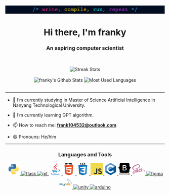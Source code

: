 <!-- ## Hi.
I'm fine. Thank you, and you? -->


![Banner](coding_wallpaper.jpg)
<h1 align="center">Hi there, I'm franky</h1>
<h3 align="center">An aspiring computer scientist</h3>

<br>

<p align="center">
<img align="center" src="https://github-readme-streak-stats.herokuapp.com?user=franklegolasyoung&background=030D22&border=FF2E97&stroke=FF2E97&ring=0EF3FF&fire=FFD400&currStreakNum=FFD400&sideNums=FFD400&currStreakLabel=FF2E97&sideLabels=FF2E97&dates=0EF3FF" alt="Streak Stats">
<br><br>
<img src="https://github-readme-stats-shash-b.vercel.app/api?username=franklegolasyoung&show_icons=true&count_private=true&bg_color=030d22&title_color=ff2e97&icon_color=0ef3ff&text_color=ffd400&border_color=ff2e97&hide=issues" alt="franky's Github Stats" width="59.5%">
<img src="https://github-readme-stats-shash-b.vercel.app/api/top-langs?username=franklegolasyoung&show_icons=true&bg_color=030d22&title_color=ff2e97&icon_color=0ef3ff&text_color=ffd400&border_color=ff2e97&layout=compact&langs_count=6&hide=html" alt="Most Used Languages" width="39.5%">
<br><br>
</p>

<!-- <p><h3 align="center">Best repositories</h3></p>

<p align="center">
<a href="https://github.com/shashwatb14/TaskTastic"> <img src="https://github-readme-stats-shash-b.vercel.app/api/pin/?username=shashwatb14&repo=TaskTastic&show_icons=true&bg_color=030d22&title_color=ff2e97&icon_color=0ef3ff&text_color=ffd400&border_color=ff2e97&show_owner=true" alt="TaskTastic" width="49.5%"> </a>
<a href="https://github.com/shashwatb14/web50-search"> <img src="https://github-readme-stats-shash-b.vercel.app/api/pin/?username=shashwatb14&repo=web50-search&show_icons=true&bg_color=030d22&title_color=ff2e97&icon_color=0ef3ff&text_color=ffd400&border_color=ff2e97&show_owner=true" alt="web50-search" width="49.5%"> </a>
</p> -->

---

- 🔭 I’m currently studying in Master of Science Artificial Intelligence in Nanyang Technological University.

- 🌱 I’m currently learning GPT algorithm.
<!-- - 👯 I’m looking to collaborate on ...
- 🤔 I’m looking for help with ...
- 💬 Ask me about ... -->
- 📫 How to reach me: **frank104532@outlook.com**

- 😄 Pronouns: He/him

---

<!-- <h3 align="center">Connect with me</h3>
<p align="center">
    <a href="https://linkedin.com/in/shashwatbhandari" target="blank"><img align="center" src="https://raw.githubusercontent.com/rahuldkjain/github-profile-readme-generator/master/src/images/icons/Social/linked-in-alt.svg" alt="shashwatbhandari" height="30" width="40" /></a>
    <a href="https://www.youtube.com/c/shashwatb" target="blank"><img align="center" src="https://raw.githubusercontent.com/rahuldkjain/github-profile-readme-generator/master/src/images/icons/Social/youtube.svg" alt="shashwatb" height="30" width="40" /></a>
    <a href="https://www.hackerrank.com/novas004" target="blank"><img align="center" src="https://raw.githubusercontent.com/rahuldkjain/github-profile-readme-generator/master/src/images/icons/Social/hackerrank.svg" alt="novas004" height="30" width="40" /></a>
    <a href="https://www.leetcode.com/novas004" target="blank"><img align="center" src="https://raw.githubusercontent.com/rahuldkjain/github-profile-readme-generator/master/src/images/icons/Social/leet-code.svg" alt="novas004" height="30" width="40" /></a>
</p> -->
<!-- 
--- -->

<h3 align="center">Languages and Tools</h3>
<p align="center">
<a href="https://www.python.org" target="_blank" rel="noreferrer"> <img src="https://raw.githubusercontent.com/devicons/devicon/master/icons/python/python-original.svg" alt="python" width="40" height="40"/> </a>
<a href="https://flask.palletsprojects.com/" target="_blank" rel="noreferrer"> <img src="https://www.vectorlogo.zone/logos/pocoo_flask/pocoo_flask-icon.svg" alt="flask" width="40" height="40"/> </a>
<a href="https://git-scm.com/" target="_blank" rel="noreferrer"> <img src="https://www.vectorlogo.zone/logos/git-scm/git-scm-icon.svg" alt="git" width="40" height="40"/> </a>
<a href="https://www.java.com" target="_blank" rel="noreferrer"> <img src="https://raw.githubusercontent.com/devicons/devicon/master/icons/java/java-original.svg" alt="java" width="40" height="40"/> </a>
<a href="https://www.w3.org/html/" target="_blank" rel="noreferrer"> <img src="https://raw.githubusercontent.com/devicons/devicon/master/icons/html5/html5-original-wordmark.svg" alt="html5" width="40" height="40"/> </a>
<a href="https://www.w3schools.com/css/" target="_blank" rel="noreferrer"> <img src="https://raw.githubusercontent.com/devicons/devicon/master/icons/css3/css3-original-wordmark.svg" alt="css3" width="40" height="40"/> </a> 
<a href="https://developer.mozilla.org/en-US/docs/Web/JavaScript" target="_blank" rel="noreferrer"> <img src="https://raw.githubusercontent.com/devicons/devicon/master/icons/javascript/javascript-original.svg" alt="javascript" width="40" height="40"/> </a>
<a href="https://www.cprogramming.com/" target="_blank" rel="noreferrer"> <img src="https://raw.githubusercontent.com/devicons/devicon/master/icons/c/c-original.svg" alt="c" width="40" height="40"/> </a>
<a href="https://getbootstrap.com" target="_blank" rel="noreferrer"> <img src="https://raw.githubusercontent.com/devicons/devicon/master/icons/bootstrap/bootstrap-plain-wordmark.svg" alt="bootstrap" width="40" height="40"/> </a>
<a href="https://sass-lang.com" target="_blank" rel="noreferrer"> <img src="https://raw.githubusercontent.com/devicons/devicon/master/icons/sass/sass-original.svg" alt="sass" width="40" height="40"/> </a>
<a href="https://www.figma.com/" target="_blank" rel="noreferrer"> <img src="https://www.vectorlogo.zone/logos/figma/figma-icon.svg" alt="figma" width="40" height="40"/> </a>
<a href="https://www.mysql.com/" target="_blank" rel="noreferrer"> <img src="https://raw.githubusercontent.com/devicons/devicon/master/icons/mysql/mysql-original-wordmark.svg" alt="mysql" width="40" height="40"/> </a>
<a href="https://unity.com/" target="_blank" rel="noreferrer"> <img src="https://www.vectorlogo.zone/logos/unity3d/unity3d-icon.svg" alt="unity" width="40" height="40"/> </a>
<a href="https://www.arduino.cc/" target="_blank" rel="noreferrer"> <img src="https://cdn.worldvectorlogo.com/logos/arduino-1.svg" alt="arduino" width="40" height="40"/> </a>
</p>
